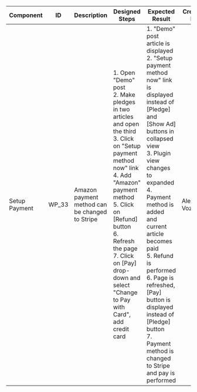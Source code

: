 Component |	ID |	Description |	Designed Steps |	Expected Result |	Created<br> By |	Last<br> Updated |
 --- | --- | --- | --- | --- | --- | --- |
 Setup Payment | WP_33 | Amazon payment method can be changed to Stripe | 1. Open "Demo" post <br> 2. Make pledges in two articles and open the third <br> 3. Click on "Setup payment method now" link <br> 4. Add "Amazon" payment method <br> 5. Click on [Refund] button <br> 6. Refresh the page <br> 7. Click on [Pay] drop-down and select "Change to Pay with Card", add credit card | 1. "Demo" post article is displayed <br> 2. "Setup payment method now" link is displayed instead of [Pledge] and [Show Ad] buttons in collapsed view <br> 3. Plugin view changes to expanded <br> 4. Payment method is added and current article becomes paid <br> 5. Refund is performed <br> 6. Page is refreshed, [Pay] button is displayed instead of [Pledge] button <br> 7. Payment method is changed to Stripe and pay is performed | Alexandr Vozicov | 31.05.2017
